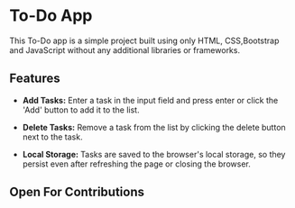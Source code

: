 # To-Do App

This To-Do app is a simple project built using only HTML, CSS,Bootstrap and JavaScript without any additional libraries or frameworks.

## Features

- **Add Tasks:** Enter a task in the input field and press enter or click the 'Add' button to add it to the list.

- **Delete Tasks:** Remove a task from the list by clicking the delete button next to the task.
- **Local Storage:** Tasks are saved to the browser's local storage, so they persist even after refreshing the page or closing the browser.

## Open For Contributions

